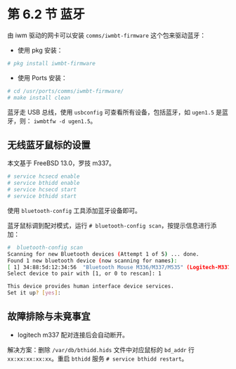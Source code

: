 # 第 6.2 节 蓝牙

由 iwm 驱动的网卡可以安装 `comms/iwmbt-firmware` 这个包来驱动蓝牙：

- 使用 pkg 安装：

```sh
# pkg install iwmbt-firmware
```

- 使用 Ports 安装：

```sh
# cd /usr/ports/comms/iwmbt-firmware/ 
# make install clean
```

蓝牙走 USB 总线，使用 `usbconfig` 可查看所有设备，包括蓝牙，如 `ugen1.5` 是蓝牙，则： `iwmbtfw -d ugen1.5`。

## 无线蓝牙鼠标的设置

本文基于 FreeBSD 13.0，罗技 m337。

```sh
# service hcsecd enable
# service bthidd enable
# service hcsecd start
# service bthidd start
```

使用 `bluetooth-config` 工具添加蓝牙设备即可。

蓝牙鼠标调到配对模式，运行 `# bluetooth-config scan`，按提示信息进行添加：

```sh
#  bluetooth-config scan
Scanning for new Bluetooth devices (Attempt 1 of 5) ... done.
Found 1 new bluetooth device (now scanning for names):
[ 1] 34:88:5d:12:34:56  "Bluetooth Mouse M336/M337/M535" (Logitech-M337)
Select device to pair with [1, or 0 to rescan]: 1

This device provides human interface device services.
Set it up? [yes]:
```

## 故障排除与未竟事宜

- logitech m337 配对连接后会自动断开。

解决方案：删除 `/var/db/bthidd.hids` 文件中对应鼠标的 `bd_addr` 行 `xx:xx:xx:xx:xx`。重启 `bthidd` 服务 `# service bthidd restart`。



